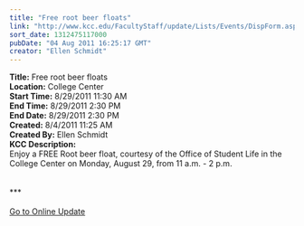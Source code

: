 ```yaml
---
title: "Free root beer floats"
link: "http://www.kcc.edu/FacultyStaff/update/Lists/Events/DispForm.aspx?ID=129"
sort_date: 1312475117000
pubDate: "04 Aug 2011 16:25:17 GMT"
creator: "Ellen Schmidt"
---
```


<div><b>Title:</b> Free root beer floats</div>
<div><b>Location:</b> College Center</div>
<div><b>Start Time:</b> 8/29/2011 11:30 AM</div>
<div><b>End Time:</b> 8/29/2011 2:30 PM</div>
<div><b>End Date:</b> 8/29/2011 2:30 PM</div>
<div><b>Created:</b> 8/4/2011 11:25 AM</div>
<div><b>Created By:</b> Ellen Schmidt</div>
<div><b>KCC Description:</b> <div class="ExternalClass1302032390964F37847FFC4475E39D8A">
<div>Enjoy a FREE Root beer float, courtesy of the Office of Student Life in the College Center on Monday, August 29, from 11 a.m. - 2 p.m.</div>
<div> </div>
<div> </div>
<div>***</div>
<div> </div>
<div><a href="/FacultyStaff/update/Pages/dailyupdate.aspx">Go to Online Update</a></div></div></div>

